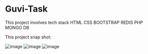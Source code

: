 # Guvi-Task
This project involves tech stack 
  HTML
  CSS
  BOOTSTRAP
  REDIS
  PHP
  MONGO DB

This project snap shot:
  
 ![image](https://user-images.githubusercontent.com/127072490/230824878-54817037-c43e-4419-bd3f-ad2deba8c6e3.png)
![image](https://user-images.githubusercontent.com/127072490/230824888-46506a61-324d-45c6-999c-694a66fb1611.png)
![image](https://user-images.githubusercontent.com/127072490/230824896-5b057dd5-6240-47cc-90bb-88d3865f11e9.png)
